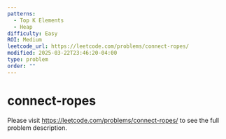 ```yaml
---
patterns:
  - Top K Elements
  - Heap
difficulty: Easy
ROI: Medium
leetcode_url: https://leetcode.com/problems/connect-ropes/
modified: 2025-03-22T23:46:20-04:00
type: problem
order: ""
---
```


# connect-ropes

Please visit https://leetcode.com/problems/connect-ropes/ to see the full problem description.
